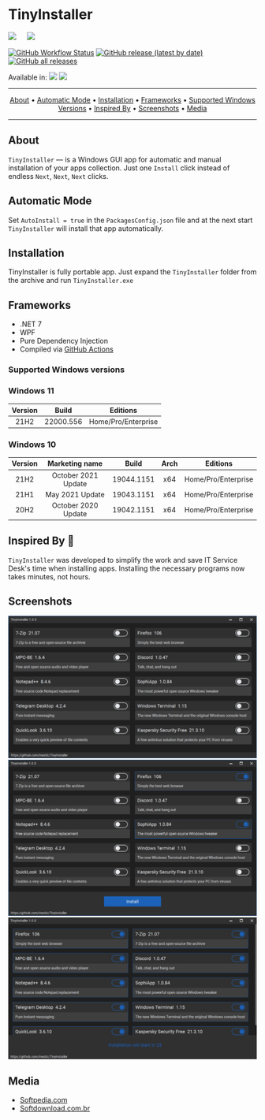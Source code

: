# TinyInstaller
<img src="https://upload.wikimedia.org/wikipedia/commons/0/05/Windows_10_Logo.svg" height="30px"/> &emsp; 
<img src="https://upload.wikimedia.org/wikipedia/commons/e/e6/Windows_11_logo.svg" height="30px"/>

<p align="left">
  <a href="https://github.com/Inestic/TinyInstaller/actions"><img alt="GitHub Workflow Status" src="https://img.shields.io/github/actions/workflow/status/Inestic/TinyInstaller/dotnet-desktop.yml?color=blue&label=GitHub%20Actions&style=flat-square"></a>
  <a href="https://github.com/Inestic/TinyInstaller/releases"><img alt="GitHub release (latest by date)" src="https://img.shields.io/github/v/release/Inestic/TinyInstaller?&style=flat-square"></a>
  <a href="https://github.com/Inestic/TinyInstaller/releases"><img alt="GitHub all releases" src="https://img.shields.io/github/downloads/Inestic/TinyInstaller/total?color=blue&label=downloads%20%28since%20June%202022%29&style=flat-square"></a>
</p>

Available in: <img src="https://upload.wikimedia.org/wikipedia/commons/a/ae/Flag_of_the_United_Kingdom.svg" height="11px"/>
<img src="https://upload.wikimedia.org/wikipedia/commons/f/f3/Flag_of_Russia.svg" height="11px"/>

***

<p align="center">
	<a href="#about">About</a>
	&bull;
	<a href="#automatic-mode">Automatic Mode</a>
	&bull;
  	<a href="#installation">Installation</a>
	&bull;
	<a href="#frameworks">Frameworks</a>
	&bull;
	<a href="#supported-windows-versions">Supported Windows Versions</a>
	&bull;
  	<a href="#inspired-by-">Inspired By</a>
	&bull;
	<a href="#screenshots">Screenshots</a>
	&bull;
	<a href="#media">Media</a>
</p>

***

## About
`TinyInstaller` — is a Windows GUI app for automatic and manual installation of your apps collection. Just one `Install` click instead of endless `Next`, `Next`, `Next` clicks.

## Automatic Mode
Set `AutoInstall = true` in the `PackagesConfig.json` file and at the next start `TinyInstaller` will install that app automatically.

## Installation
TinyInstaller is fully portable app. Just expand the `TinyInstaller` folder from the archive and run `TinyInstaller.exe`

## Frameworks
* .NET 7
* WPF
* Pure Dependency Injection
* Compiled via [GitHub Actions](https://github.com/Inestic/TinyInstaller/actions)

### Supported Windows versions
### Windows 11

|Version|   Build   |      Editions     |
|:-----:|:---------:|:-----------------:|
| 21H2  | 22000.556 |Home/Pro/Enterprise|

### Windows 10

|Version|    Marketing name   | Build      | Arch|      Editions     |
|:-----:|:-------------------:|:----------:|:---:|:-----------------:|
| 21H2  | October 2021 Update | 19044.1151 | x64 |Home/Pro/Enterprise|
| 21H1  | May 2021 Update     | 19043.1151 | x64 |Home/Pro/Enterprise|
| 20H2  | October 2020 Update | 19042.1151 | x64 |Home/Pro/Enterprise|

## Inspired By 🚀
`TinyInstaller` was developed to simplify the work and save IT Service Desk's time when installing apps. Installing the necessary programs now takes minutes, not hours.

## Screenshots
![Image](https://raw.githubusercontent.com/Inestic/scrn/main/screenshots/tiny-installer-1.png)
![Image](https://raw.githubusercontent.com/Inestic/scrn/main/screenshots/tiny-installer-2.png)
![Image](https://raw.githubusercontent.com/Inestic/scrn/main/screenshots/tiny-installer-3.gif)

## Media
* [Softpedia.com](https://www.softpedia.com/get/System/System-Miscellaneous/TinyInstaller.shtml)
* [Softdownload.com.br](https://www.softdownload.com.br/instale-programas-automaticamente-tinyinstaller.html)
